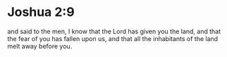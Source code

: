 # Joshua 2:9

and said to the men, I know that the Lord has given you the land, and that the fear of you has fallen upon us, and that all the inhabitants of the land melt away before you.
